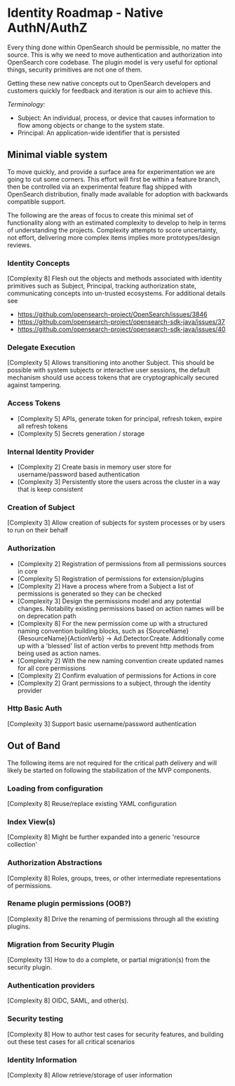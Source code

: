 # Identity Roadmap - Native AuthN/AuthZ

Every thing done within OpenSearch should be permissible, no matter the source.  This is why we need to move authentication and authorization into OpenSearch core codebase.  The plugin model is very useful for optional things, security primitives are not one of them.

Getting these new native concepts out to OpenSearch developers and customers quickly for feedback and iteration is our aim to achieve this.

_Terminology:_
* Subject: An individual, process, or device that causes information to flow among objects or change to the system state.
* Principal: An application-wide identifier that is persisted

## Minimal viable system

To move quickly, and provide a surface area for experimentation we are going to cut some corners.  This effort will first be within a feature branch, then be controlled via an experimental feature flag shipped with OpenSearch distribution, finally made available for adoption with backwards compatible support.

The following are the areas of focus to create this minimal set of functionality along with an estimated complexity to develop to help in terms of understanding the projects.  Complexity attempts to score uncertainty, not effort, delivering more complex items implies more prototypes/design reviews.

### Identity Concepts

[Complexity 8] Flesh out the objects and methods associated with identity primitives such as Subject, Principal, tracking authorization state, communicating concepts into un-trusted ecosystems.  For additional details see

- https://github.com/opensearch-project/OpenSearch/issues/3846
- https://github.com/opensearch-project/opensearch-sdk-java/issues/37
- https://github.com/opensearch-project/opensearch-sdk-java/issues/40

### Delegate Execution

[Complexity 5] Allows transitioning into another Subject.  This should be possible with system subjects or interactive user sessions, the default mechanism should use access tokens that are cryptographically secured against tampering.

### Access Tokens

- [Complexity 5] APIs, generate token for principal, refresh token, expire all refresh tokens
- [Complexity 5] Secrets generation / storage

### Internal Identity Provider

- [Complexity 2] Create basis in memory user store for username/password based authentication 
- [Complexity 3] Persistently store the users across the cluster in a way that is keep consistent
 
### Creation of Subject

[Complexity 3] Allow creation of subjects for system processes or by users to run on their behalf

### Authorization

- [Complexity 2] Registration of permissions from all permissions sources in core
- [Complexity 5] Registration of permissions for extension/plugins
- [Complexity 2] Have a process where from a Subject a list of permissions is generated so they can be checked
- [Complexity 3] Design the permissions model and any potential changes.  Notability existing permissions based on action names will be on deprecation path 
- [Complexity 8] For the new permission come up with a structured naming convention building blocks, such as {SourceName}{ResourceName}{ActionVerb} -> Ad.Detector.Create.  Additionally come up with a 'blessed' list of action verbs to prevent http methods from being used as action names.
- [Complexity 2] With the new naming convention create updated names for all core permissions
- [Complexity 2] Confirm evaluation of permissions for Actions in core
- [Complexity 2] Grant permissions to a subject, through the identity provider

### Http Basic Auth

[Complexity 3]
Support basic username/password authentication

## Out of Band

The following items are not required for the critical path delivery and will likely be started on following the stabilization of the MVP components.

### Loading from configuration

[Complexity 8]
Reuse/replace existing YAML configuration

### Index View(s)

[Complexity 8]
Might be further expanded into a generic 'resource collection'

### Authorization Abstractions

[Complexity 8]
Roles, groups, trees, or other intermediate representations of permissions.

### Rename plugin permissions (OOB?)

[Complexity 8]
Drive the renaming of permissions through all the existing plugins.

### Migration from Security Plugin

[Complexity 13]
How to do a complete, or partial migration(s) from the security plugin.

### Authentication providers

[Complexity 8]
OIDC, SAML, and other(s).

### Security testing

[Complexity 8]
How to author test cases for security features, and building out these test cases for all critical scenarios

### Identity Information

[Complexity 8]
Allow retrieve/storage of user information
